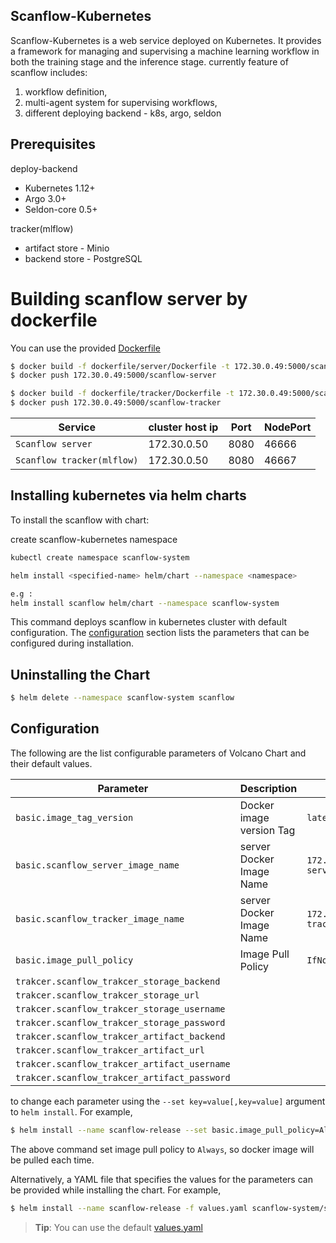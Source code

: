 ## Scanflow-Kubernetes 

Scanflow-Kubernetes is a web service deployed on Kubernetes. It provides a framework for managing and supervising a machine learning workflow in both the training stage and the inference stage. currently feature of scanflow includes:

1. workflow definition,
2. multi-agent system for supervising workflows,
3. different deploying backend - k8s, argo, seldon

## Prerequisites

deploy-backend
- Kubernetes 1.12+ 
- Argo 3.0+
- Seldon-core 0.5+

tracker(mlflow)
- artifact store - Minio
- backend store - PostgreSQL

# Building scanflow server by dockerfile

You can use the provided [Dockerfile](dockerfile/Dockerfile)

```bash
$ docker build -f dockerfile/server/Dockerfile -t 172.30.0.49:5000/scanflow-server .
$ docker push 172.30.0.49:5000/scanflow-server

$ docker build -f dockerfile/tracker/Dockerfile -t 172.30.0.49:5000/scanflow-tracker .
$ docker push 172.30.0.49:5000/scanflow-tracker
```

| Service|cluster host ip|Port|NodePort|
|----------------|-----------------|----------------|-------------|
|`Scanflow server`| 172.30.0.50 | 8080 | 46666 |
|`Scanflow tracker(mlflow)`|  172.30.0.50 | 8080 | 46667 |

## Installing kubernetes via helm charts

To install the scanflow with chart:

create scanflow-kubernetes namespace

```bash
kubectl create namespace scanflow-system
```

```bash
helm install <specified-name> helm/chart --namespace <namespace> 

e.g :
helm install scanflow helm/chart --namespace scanflow-system
```

This command deploys scanflow in kubernetes cluster with default configuration.  The [configuration](#configuration) section lists the parameters that can be configured during installation.


## Uninstalling the Chart

```bash
$ helm delete --namespace scanflow-system scanflow
```

## Configuration

The following are the list configurable parameters of Volcano Chart and their default values.

| Parameter|Description|Default Value|
|----------------|-----------------|----------------------|
|`basic.image_tag_version`| Docker image version Tag | `latest`|
|`basic.scanflow_server_image_name`|server Docker Image Name|`172.30.0.49/scanflow-server`|
|`basic.scanflow_tracker_image_name`|server Docker Image Name|`172.30.0.49/scanflow-tracker`|
|`basic.image_pull_policy`|Image Pull Policy|`IfNotPresent`|
|`trakcer.scanflow_trakcer_storage_backend`|||
|`trakcer.scanflow_trakcer_storage_url`|||
|`trakcer.scanflow_trakcer_storage_username`|||
|`trakcer.scanflow_trakcer_storage_password`|||
|`trakcer.scanflow_trakcer_artifact_backend`|||
|`trakcer.scanflow_trakcer_artifact_url`|||
|`trakcer.scanflow_trakcer_artifact_username`|||
|`trakcer.scanflow_trakcer_artifact_password`|||
to change each parameter using the `--set key=value[,key=value]` argument to `helm install`. For example,

```bash
$ helm install --name scanflow-release --set basic.image_pull_policy=Always scanflow-system/scanflow
```

The above command set image pull policy to `Always`, so docker image will be pulled each time.


Alternatively, a YAML file that specifies the values for the parameters can be provided while installing the chart. For example,

```bash
$ helm install --name scanflow-release -f values.yaml scanflow-system/scanflow
```

> **Tip**: You can use the default [values.yaml](helm/chart/values.yaml)
